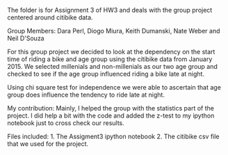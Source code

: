 The folder is for Assignment 3 of HW3 and deals with the group project centered around citibike data.

Group Members: Dara Perl, Diogo Miura, Keith Dumanski, Nate Weber and Neil D'Souza

For this group project we decided to look at the dependency on the start time of riding a bike and age group using the citibike data from January 2015. We selected millenials and non-millenials as our two age group and checked to see if the age group influenced riding a bike late at night.

Using chi square test for independence we were able to ascertain that age group does influence the tendency to ride late at night.

My contribution: Mainly, I helped the group with the statistics part of the project.
I did help a bit with the code and added the z-test to my ipython notebook just to cross check our results.

Files included: 1. The Assigment3 ipython notebook
				2. The citibike csv file that we used for the project.